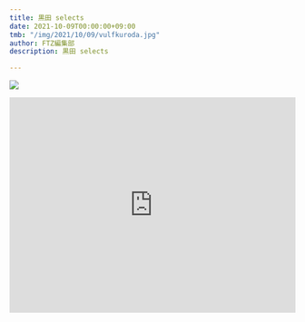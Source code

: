 ```yaml
---
title: 黒田 selects
date: 2021-10-09T00:00:00+09:00
tmb: "/img/2021/10/09/vulfkuroda.jpg"
author: FTZ編集部
description: 黒田 selects

---
```

![](/img/2021/10/09/vulfkuroda.jpg)

<iframe src="https://open.spotify.com/embed/playlist/06WPaDn42Qn4dKVAB5agox" width="100%" height="380" frameBorder="0" allowfullscreen="" allow="autoplay; clipboard-write; encrypted-media; fullscreen; picture-in-picture"></iframe>